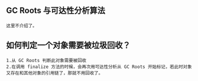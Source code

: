 ## GC Roots 与可达性分析算法
    这里不介绍了。

## 如何判定一个对象需要被垃圾回收？
    1.从 GC Roots 判断此对象需要被回收
    2.在调用 finalize 方法的时候，会再次用可达性分析从 GC Roots 开始标记，若此时对象又存在和其他对象的引用链了，那就不用回收了。